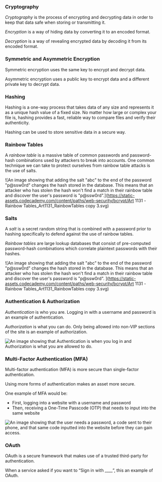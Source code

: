 ### Cryptography

_Cryptography_ is the process of encrypting and decrypting data in order to keep that data safe when storing or transmitting it.

_Encryption_ is a way of hiding data by converting it to an encoded format.

_Decryption_ is a way of revealing encrypted data by decoding it from its encoded format.

### Symmetric and Asymmetric Encryption

Symmetric encryption uses the same key to encrypt and decrypt data.

Asymmetric encryption uses a public key to encrypt data and a different private key to decrypt data.

### Hashing

Hashing is a one-way process that takes data of any size and represents it as a unique hash value of a fixed size. No matter how large or complex your file is, hashing provides a fast, reliable way to compare files and verify their authenticity.

Hashing can be used to store sensitive data in a secure way.

### Rainbow Tables

A _rainbow table_ is a massive table of common passwords and password-hash combinations used by attackers to break into accounts. One common technique we can take to protect ourselves from rainbow table attacks is the use of salts.

![An image showing that adding the salt "abc" to the end of the password "p@ssw0rd" changes the hash stored in the database. This means that an attacker who has stolen the hash won't find a match in their rainbow table and discover the user's password is "p@ssw0rd".](https://static-assets.codecademy.com/content/paths/web-security/bcrypt/Art 1131 -Rainbow Tables_Art1131_RainbowTables copy 3.svg)

### Salts

A _salt_ is a secret random string that is combined with a password prior to hashing specifically to defend against the use of rainbow tables.

_Rainbow tables_ are large lookup databases that consist of pre-computed password-hash combinations which correlate plaintext passwords with their hashes.

![An image showing that adding the salt "abc" to the end of the password "p@ssw0rd" changes the hash stored in the database. This means that an attacker who has stolen the hash won't find a match in their rainbow table and discover the user's password is "p@ssw0rd".
](https://static-assets.codecademy.com/content/paths/web-security/bcrypt/Art 1131 -Rainbow Tables_Art1131_RainbowTables copy 3.svg)

### Authentication & Authorization

_Authentication_ is who you are. Logging in with a username and password is an example of authentication.

_Authorization_ is what you can do. Only being allowed into non-VIP sections of the site is an example of authorization.

![An image showing that Authentication is when you log in and Authorization is what you are allowed to do.](https://static-assets.codecademy.com/Courses/introduction-to-cybersecurity/authentication-authorization/Cybersecurity_AuthenticationvAuthorization-04-04.svg)

### Multi-Factor Authentication (MFA)

Multi-factor authentication (MFA) is more secure than single-factor authentication.

Using more forms of authentication makes an asset more secure.

One example of MFA would be:

-   First, logging into a website with a username and password
-   Then, receiving a One-Time Passcode (OTP) that needs to input into the same website

![An image showing that the user needs a password, a code sent to their phone, and that same code inputted into the website before they can gain access.](https://static-assets.codecademy.com/Courses/introduction-to-cybersecurity/practical-cryptography/Cybersecurity_MultiFactorAuth_v2-07.svg)

### OAuth

OAuth is a secure framework that makes use of a trusted third-party for authentication.

When a service asked if you want to “Sign in with ____”, this an example of OAuth.